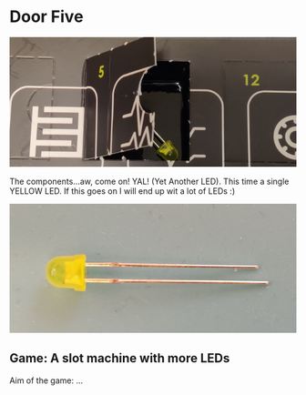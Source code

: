# Door Five

![door](door.jpg)

The components...aw, come on! YAL! (Yet Another LED). This time a single YELLOW LED. If this goes on I will end up wit a lot of LEDs :)

![components](components.jpg)

## Game: A slot machine with more LEDs

Aim of the game: ...
